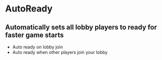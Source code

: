 # AutoReady
## Automatically sets all lobby players to ready for faster game starts
- Auto ready on lobby join
- Auto ready when other players join your lobby
